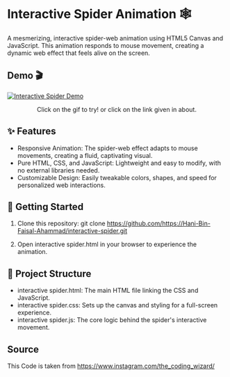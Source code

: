 # Interactive Spider Animation 🕸️
A mesmerizing, interactive spider-web animation using HTML5 Canvas and JavaScript. This animation responds to mouse movement, creating a dynamic web effect that feels alive on the screen.

## Demo 🎬
[![Interactive Spider Demo](demo.gif)](https://theinteractivespider.vercel.app/)
<div align="center">
Click on the gif to try! or click on the link given in about.
</div>

## ✨ Features
* Responsive Animation: The spider-web effect adapts to mouse movements, creating a fluid, captivating visual.
* Pure HTML, CSS, and JavaScript: Lightweight and easy to modify, with no external libraries needed.
* Customizable Design: Easily tweakable colors, shapes, and speed for personalized web interactions.

## 🚀 Getting Started
1. Clone this repository:
   git clone https://github.com/https://Hani-Bin-Faisal-Ahammad/interactive-spider.git

2. Open interactive spider.html in your browser to experience the animation.

## 📂 Project Structure
* interactive spider.html: The main HTML file linking the CSS and JavaScript.
* interactive spider.css: Sets up the canvas and styling for a full-screen experience.
* interactive spider.js: The core logic behind the spider's interactive movement.

## Source
This Code is taken from https://www.instagram.com/the_coding_wizard/

